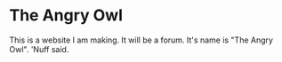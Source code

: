 # The Angry Owl
This is a website I am making. It will be a forum. It's name is "The Angry Owl". 'Nuff said.
